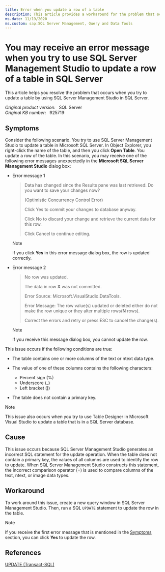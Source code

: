 ```yaml
---
title: Error when you update a row of a table
description: This article provides a workaround for the problem that occurs when you try to update a table by using SQL Server Management Studio in SQL Server.
ms.date: 11/19/2020
ms.custom: sap:SQL Server Management, Query and Data Tools
---
```

# You may receive an error message when you try to use SQL Server Management Studio to update a row of a table in SQL Server

This article helps you resolve the problem that occurs when you try to update a table by using SQL Server Management Studio in SQL Server.

_Original product version:_ &nbsp; SQL Server  
_Original KB number:_ &nbsp; 925719

## Symptoms

Consider the following scenario. You try to use SQL Server Management Studio to update a table in Microsoft SQL Server. In Object Explorer, you right-click the name of the table, and then you click **Open Table**. You update a row of the table. In this scenario, you may receive one of the following error messages unexpectedly in the **Microsoft SQL Server Management Studio** dialog box:

- Error message 1

    > Data has changed since the Results pane was last retrieved. Do you want to save your changes now?
    >
    > (Optimistic Concurrency Control Error)
    >
    > Click Yes to commit your changes to database anyway.
    >
    > Click No to discard your change and retrieve the current data for this row.
    >
    > Click Cancel to continue editing.

    > [!NOTE]
    > If you click **Yes** in this error message dialog box, the row is updated correctly.

- Error message 2

    > No row was updated.
    >
    > The data in row **X** was not committed.
    >
    > Error Source: Microsoft.VisualStudio.DataTools.
    >
    > Error Message: The row value(s) updated or deleted either do not make the row unique or they alter multiple rows(**N** rows).
    >
    > Correct the errors and retry or press ESC to cancel the change(s).

    > [!NOTE]
    > If you receive this message dialog box, you cannot update the row.

This issue occurs if the following conditions are true:

- The table contains one or more columns of the text or ntext data type.
- The value of one of these columns contains the following characters:

  - Percent sign (%)
  - Underscore (_)
  - Left bracket ([)

- The table does not contain a primary key.

> [!NOTE]
> This issue also occurs when you try to use Table Designer in Microsoft Visual Studio to update a table that is in a SQL Server database.

## Cause

This issue occurs because SQL Server Management Studio generates an incorrect SQL statement for the update operation. When the table does not contain a primary key, the values of all columns are used to identify the row to update. When SQL Server Management Studio constructs this statement, the incorrect comparison operator (=) is used to compare columns of the text, ntext, or image data types.

## Workaround

To work around this issue, create a new query window in SQL Server Management Studio. Then, run a SQL `UPDATE` statement to update the row in the table.

> [!NOTE]
> If you receive the first error message that is mentioned in the [Symptoms](#symptoms) section, you can click **Yes** to update the row.

## References

[UPDATE (Transact-SQL)](/sql/t-sql/queries/update-transact-sql)
